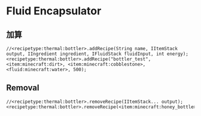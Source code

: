 # Fluid Encapsulator

## 加算

```zenscript
//<recipetype:thermal:bottler>.addRecipe(String name, IItemStack output, IIngredient ingredient, IFluidStack fluidInput, int energy);
<recipetype:thermal:bottler>.addRecipe("bottler_test", <item:minecraft:dirt>, <item:minecraft:cobblestone>, <fluid:minecraft:water>, 500);
```

## Removal

```zenscript
//<recipetype:thermal:bottler>.removeRecipe(IItemStack... output);
<recipetype:thermal:bottler>.removeRecipe(<item:minecraft:honey_bottle>);
```
